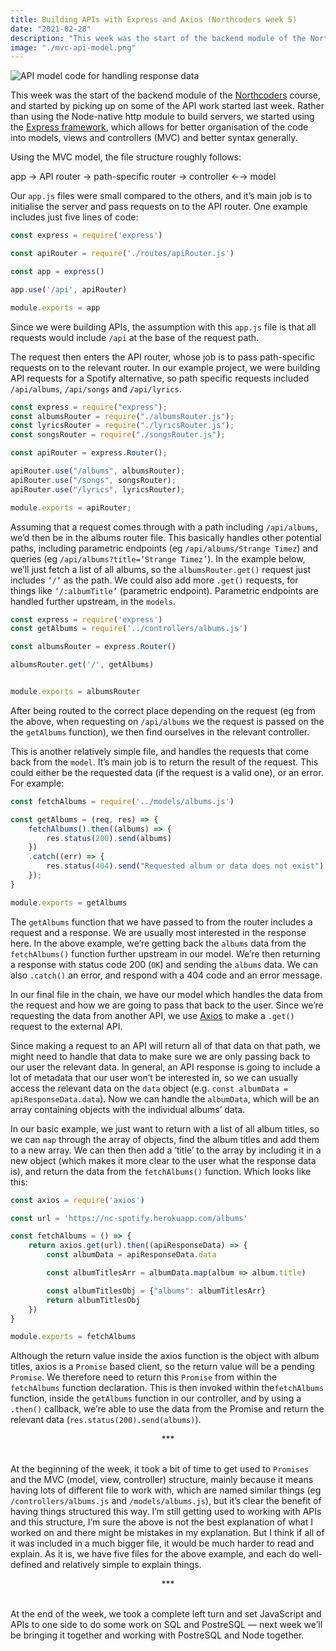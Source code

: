 ```yaml
---
title: Building APIs with Express and Axios (Northcoders week 5)
date: "2021-02-28"
description: "This week was the start of the backend module of the Northcoders course, and started by picking up on some of the API work started last week. Rather than using the Node-native http module to build servers, we started using the Express framework."
image: "./mvc-api-model.png"
---
```


![API model code for handling response data](/mvc-api-model.png "API model code for handling response data")

This week was the start of the backend module of the <a href = "https://northcoders.com/" target="_blank">Northcoders</a> course, and started by picking up on some of the API work started last week. Rather than using the Node-native http module to build servers, we started using the <a href = "https://expressjs.com/" target="_blank">Express framework</a>, which allows for better organisation of the code into models, views and controllers (MVC) and better syntax generally. 

Using the MVC model, the file structure roughly follows:

app →  API router → path-specific router →  controller ←→ model

Our `app.js` files were small compared to the others, and it’s main job is to initialise the server and pass requests on to the API router. One example includes just five lines of code:

```javascript
const express = require('express')

const apiRouter = require('./routes/apiRouter.js')

const app = express()

app.use('/api', apiRouter)

module.exports = app
```

Since we were building APIs, the assumption with this `app.js` file is that all requests would include `/api` at the base of the request path.

The request then enters the API router, whose job is to pass path-specific requests on to the relevant router. In our example project, we were building API requests for a Spotify alternative, so path specific requests included `/api/albums`, `/api/songs` and `/api/lyrics`. 

```javascript
const express = require("express");
const albumsRouter = require("./albumsRouter.js");
const lyricsRouter = require("./lyricsRouter.js");
const songsRouter = require("./songsRouter.js");

const apiRouter = express.Router();

apiRouter.use("/albums", albumsRouter);
apiRouter.use("/songs", songsRouter);
apiRouter.use("/lyrics", lyricsRouter);

module.exports = apiRouter;
```

Assuming that a request comes through with a path including `/api/albums`, we’d then be in the albums router file. This basically handles other potential paths, including parametric endpoints (eg `/api/albums/Strange Timez`) and queries (eg `/api/albums?title=’Strange Timez’`). In the example below, we’ll just fetch a list of all albums, so the `albumsRouter.get()` request just includes `’/’` as the path. We could also add more `.get()` requests, for things like `’/:albumTitle’` (parametric endpoint). Parametric endpoints are handled further upstream, in the `models`. 

```javascript
const express = require('express')
const getAlbums = require('../controllers/albums.js')

const albumsRouter = express.Router()

albumsRouter.get('/', getAlbums)


module.exports = albumsRouter
```

After being routed to the correct place depending on the request (eg from the above, when requesting on `/api/albums` we the request is passed on the the `getAlbums` function), we then find ourselves in the relevant controller. 

This is another relatively simple file, and handles the requests that come back from the `model`. It’s main job is to return the result of the request. This could either be the requested data (if the request is a valid one), or an error. For example:

```javascript
const fetchAlbums = require('../models/albums.js')

const getAlbums = (req, res) => {
    fetchAlbums().then((albums) => {
        res.status(200).send(albums)
    })
    .catch((err) => {
        res.status(404).send("Requested album or data does not exist");
    });
}

module.exports = getAlbums
```

The `getAlbums` function that we have passed to from the router includes a request and a response. We are usually most interested in the response here. In the above example, we’re getting back the `albums` data from the `fetchAlbums()` function further upstream in our model. We’re then returning a response with status code 200 (`OK`) and sending the `albums` data. We can also `.catch()` an error, and respond with a 404 code and an error message. 

In our final file in the chain, we have our model which handles the data from the request and how we are going to pass that back to the user. Since we’re requesting the data from another API, we use <a href="https://www.npmjs.com/package/axios" target="_blank">Axios</a> to make a `.get()` request to the external API. 

Since making a request to an API will return all of that data on that path, we might need to handle that data to make sure we are only passing back to our user the relevant data. In general, an API response is going to include a lot of metadata that our user won’t be interested in, so we can usually access the relevant data on the `data` object (e.g. `const albumData = apiResponseData.data`). Now we can handle the `albumData`, which will be an array containing objects with the individual albums’ data. 

In our basic example, we just want to return with a list of all album titles, so we can `map` through the array of objects, find the album titles and add them to a new array. We can then then add a ‘title’ to the array by including it in a new object (which makes it more clear to the user what the response data is), and return the data from the `fetchAlbums()` function. Which looks like this: 

```javascript
const axios = require('axios')

const url = 'https://nc-spotify.herokuapp.com/albums'

const fetchAlbums = () => {
    return axios.get(url).then((apiResponseData) => {
        const albumData = apiResponseData.data

        const albumTitlesArr = albumData.map(album => album.title)

        const albumTitlesObj = {"albums": albumTitlesArr}
        return albumTitlesObj
    })
}

module.exports = fetchAlbums
```

Although the return value inside the axios function is the object with album titles, axios is a `Promise` based client, so the return value will be a pending `Promise`. We therefore need to return this `Promise` from within the `fetchAlbums` function declaration. This is then invoked within the`fetchAlbums` function, inside the `getAlbums` function in our controller, and by using a `.then()` callback, we’re able to use the data from the Promise and return the relevant data (`res.status(200).send(albums)`). 

<div style="text-align:center">***</div><br/>


At the beginning of the week, it took a bit of time to get used to `Promises` and the MVC (model, view, controller) structure, mainly because it means having lots of different file to work with, which are named similar things (eg `/controllers/albums.js` and `/models/albums.js`), but it’s clear the benefit of having things structured this way. I’m still getting used to working with APIs and this structure, I’m sure the above is not the best explanation of what I worked on and there might be mistakes in my explanation. But I think if all of it was included in a much bigger file, it would be much harder to read and explain. As it is, we have five files for the above example, and each do well-defined and relatively simple to explain things. 

<div style="text-align:center">***</div><br/>


At the end of the week, we took a complete left turn and set JavaScript and APIs to one side to do some work on SQL and PostreSQL — next week we’ll be bringing it together and working with PostreSQL and Node together. 

